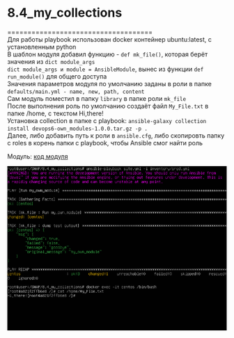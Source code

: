 # 8.4_my_collections
====================================</br>
Для работы playbook использован docker контейнер ubuntu:latest, с установленным python</br>
В шаблон модуля добавил функцию - `def mk_file()`, которая берёт значения из `dict module_args` </br>
`dict module_args и module = AnsibleModule`, вынес из функции `def run_module()` для общего доступа </br>
Значения параметров модуля по умолчанию заданы в роли в папке `defaults/main.yml - name, new, path, content` </br>
Сам модуль поместил в папку `library` в папке роли `mk_file` </br>
После выполнения роль по умолчанию создаёт файл `My_File.txt` в папке /home, с текстом Hi,there! </br>
Установка collection в папке с playbook: `ansible-galaxy collection install devops6-own_modules-1.0.0.tar.gz -p .` </br>
Далее, либо добавить путь к роли в `ansible.cfg`, либо скопировть папку с roles в корень папки с playbook, чтобы Ansible смог найти роль</br>


Модуль:  [код модуля](https://github.com/murzinvit/8.4_my_collections/blob/main/ansible_collections/devops6/own_modules/roles/mk_file/library/my_own_module.py) </br>
   
![screen](https://github.com/murzinvit/screen/blob/main/VirtualBox_ubuntu_64_04_08_2021_12_20_04.png) </br>
